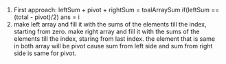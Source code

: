 1. First approach:
leftSum + pivot + rightSum = toalArraySum
if(leftSum == (total - pivot)/2)
ans = i
​
2. make left array and fill it with the sums of the elements till the index, starting from zero.
make right array and fill it with the sums of the elements till the index, staring from last index.
the element that is same in both array will be pivot cause sum from left side and sum from right side is same for pivot.